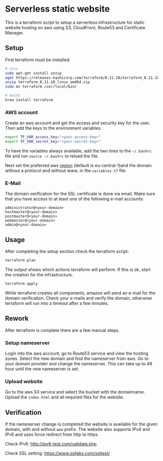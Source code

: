 # Serverless static website

This is a terraform script to setup a serverless infrastructure for static website hosting on aws using S3, CloudFront, Route53 and Certificate Manager.

## Setup

First terraform must be installed:

```sh
# unix
sudo apt-get install unzip
wget https://releases.hashicorp.com/terraform/0.11.10/terraform_0.11.10_linux_amd64.zip
unzip terraform_0.11.10_linux_amd64.zip
sudo mv terraform /usr/local/bin/

# macOS
brew install terraform
```

### AWS account

Create an aws account and get the access and security key for the user. Then add the keys to the environment variables.

```sh
export TF_VAR_access_key="<your-access-key>"
export TF_VAR_secret_key="<your-secret-key>"
```

To have the variables always available, add the two lines to the `~/.bashrc` file and run `source ~/.bashrc` to reload the file.

Next set the preferred aws [region](https://docs.aws.amazon.com/AWSEC2/latest/UserGuide/using-regions-availability-zones.html#concepts-available-regions) (default is eu-central-1)and the domain without a protocol and without www. in the `variables.tf` file.

### E-Mail

The domain verification for the SSL certificate is done via email. Make sure that you have access to at least one of the following e-mail accounts:

```
administrator@<your-domain>
hostmaster@<your-domain>
postmaster@<your-domain>
webmaster@<your-domain>
admin@<your-domain>
```

## Usage

After completing the setup section check the terraform script:

```sh
terraform plan
```

The output shows which actions terraform will perform. If this is ok, start the creation for the infrastructure.

```sh
terraform apply
```

While terraform creates all components, amazon will send an e-mail for the domain verification. Check your e-mails and verify the domain, otherwise terraform will run into a timeout after a few minutes.

## Rework

After terraform is complete there are a few manual steps.

### Setup nameserver

Login into the aws account, go to Route53 service and view the hosting zones. Select the new domain and find the nameserver from aws. Go to your domain provider and change the nameserver. This can take up to 48 hour until the new nameserver is set.

### Upload website

Go to the aws S3 service and select the bucket with the domainname. Upload the `index.html` and all required files for the website.

## Verification

If the nameserver change is completed the website is available for the given domain, with and without `www` prefix. The website also supports IPv4 and IPv6 and uses force redirect from http to https.

Check IPv6: http://ipv6-test.com/validate.php

Check SSL setting: https://www.ssllabs.com/ssltest/

